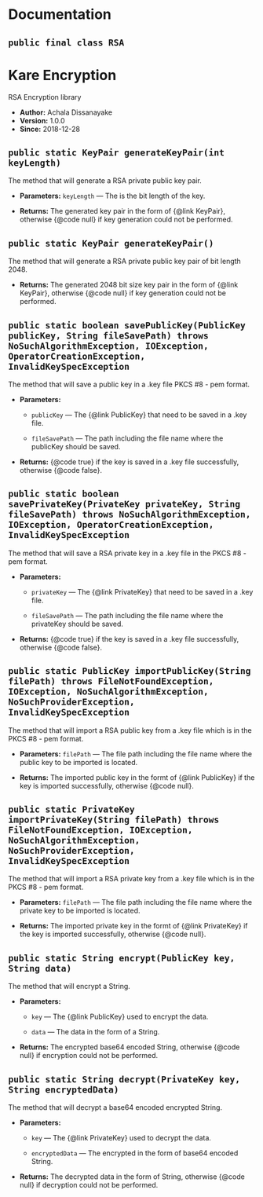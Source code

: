 # Documentation

## `public final class RSA`

<h1>Kare Encryption</h1>

RSA Encryption library

 * **Author:** Achala Dissanayake
 * **Version:** 1.0.0
 * **Since:** 2018-12-28

## `public static KeyPair generateKeyPair(int keyLength)`

The method that will generate a RSA private public key pair.

 * **Parameters:** `keyLength` — The is the bit length of the key.

     <p>
 * **Returns:** The generated key pair in the form of {@link KeyPair}, otherwise {@code null} if key generation could not be performed.

## `public static KeyPair generateKeyPair()`

The method that will generate a RSA private public key pair of bit length 2048.

 * **Returns:** The generated 2048 bit size key pair in the form of {@link KeyPair}, otherwise {@code null} if key generation could not be performed.

## `public static boolean savePublicKey(PublicKey publicKey, String fileSavePath) throws NoSuchAlgorithmException, IOException, OperatorCreationException, InvalidKeySpecException`

The method that will save a public key in a .key file PKCS #8 - pem format.

 * **Parameters:**
   * `publicKey` — The {@link PublicKey} that need to be saved in a .key file.

     <p>
   * `fileSavePath` — The path including the file name where the publicKey should be saved.

     <p>
 * **Returns:** {@code true} if the key is saved in a .key file successfully, otherwise {@code false}.

## `public static boolean savePrivateKey(PrivateKey privateKey, String fileSavePath) throws NoSuchAlgorithmException, IOException, OperatorCreationException, InvalidKeySpecException`

The method that will save a RSA private key in a .key file in the PKCS #8 - pem format.

 * **Parameters:**
   * `privateKey` — The {@link PrivateKey} that need to be saved in a .key file.

     <p>
   * `fileSavePath` — The path including the file name where the privateKey should be saved.

     <p>
 * **Returns:** {@code true} if the key is saved in a .key file successfully, otherwise {@code false}.

## `public static PublicKey importPublicKey(String filePath) throws FileNotFoundException, IOException, NoSuchAlgorithmException, NoSuchProviderException, InvalidKeySpecException`

The method that will import a RSA public key from a .key file which is in the PKCS #8 - pem format.

 * **Parameters:** `filePath` — The file path including the file name where the public key to be imported is located.

     <p>
 * **Returns:** The imported public key in the formt of {@link PublicKey} if the key is imported successfully, otherwise {@code null}.

## `public static PrivateKey importPrivateKey(String filePath) throws FileNotFoundException, IOException, NoSuchAlgorithmException, NoSuchProviderException, InvalidKeySpecException`

The method that will import a RSA private key from a .key file which is in the PKCS #8 - pem format.

 * **Parameters:** `filePath` — The file path including the file name where the private key to be imported is located.

     <p>
 * **Returns:** The imported private key in the formt of {@link PrivateKey} if the key is imported successfully, otherwise {@code null}.

## `public static String encrypt(PublicKey key, String data)`

The method that will encrypt a String.

 * **Parameters:**
   * `key` — The {@link PublicKey} used to encrypt the data.

     <p>
   * `data` — The data in the form of a String.

     <p>
 * **Returns:** The encrypted base64 encoded String, otherwise {@code null} if encryption could not be performed.

## `public static String decrypt(PrivateKey key, String encryptedData)`

The method that will decrypt a base64 encoded encrypted String.

 * **Parameters:**
   * `key` — The {@link PrivateKey} used to decrypt the data.

     <p>
   * `encryptedData` — The encrypted in the form of base64 encoded String.

     <p>
 * **Returns:** The decrypted data in the form of String, otherwise {@code null} if decryption could not be performed.
